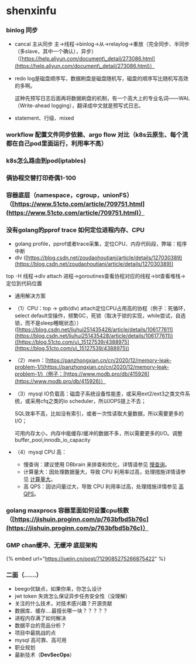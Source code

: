 # shenxinfu

### binlog 同步&#x20;

* cancal 主从同步 主->线程->binlog->从->relaylog->重放（完全同步、半同步（多slave，其中一个确认），异步）（[https://help.aliyun.com/document\_detail/273086.html](https://help.aliyun.com/document\_detail/273086.html)）
*   redo log是磁盘顺序写，数据刷盘是磁盘随机写，磁盘的顺序写比随机写高效的多啊。

    这种先预写日志后面再将数据刷盘的机制，有一个高大上的专业名词——WAL（Write-ahead logging），翻译成中文就是预写式日志。
* statement、行级、mixed

### workflow 配置文件同步依赖、argo flow 对比（k8s云原生、每个流都在自己pod里面运行，利用率不高）

### k8s怎么路由到pod(iptables)

### 俩协程交替打印奇偶1-100

### 容器底层（namespace，cgroup，unionFS）（[https://www.51cto.com/article/709751.html](https://www.51cto.com/article/709751.html)）

### 没有golang的pprof trace 如何定位进程内存、CPU

* golang profile，pprof或者trace采集，定位CPU、内存代码段，弊端：程序中断
* dlv ([https://blog.csdn.net/zoudaohoutiani/article/details/127030389](https://blog.csdn.net/zoudaohoutiani/article/details/127030389))

top -H 线程->dlv attach 进程->goroutines查看协程对应的线程->bt查看堆栈->定位到代码位置

* 通用解决方案
* （1）CPU：top -> gdb(dlv) attach定位CPU占用高的协程（例子：死循环，select default空操作，频繁GC，死锁（取决于锁的实现，while尝试，自选锁，而不是sleep睡眠状态））([https://blog.csdn.net/liuhui251435428/article/details/106177611](https://blog.csdn.net/liuhui251435428/article/details/106177611))([https://blog.51cto.com/u\_15127539/4388975](https://blog.51cto.com/u\_15127539/4388975))
* （2）mem：[https://panzhongxian.cn/cn/2020/12/memory-leak-problem-1/](https://panzhongxian.cn/cn/2020/12/memory-leak-problem-1/)（例子：[https://www.modb.pro/db/415926](https://www.modb.pro/db/415926)）
*   （3）mysql IO负载高：磁盘子系统设备性能差，或采用ext2/ext3之类文件系统，或采用cfq之类的io scheduler，所以IOPS提上不去；

    SQL效率不高，比如没有索引，或者一次性读取大量数据，所以需要更多的I/O；

    可用内存太小，内存中能缓存/缓冲的数据不多，所以需要更多的I/O。调整buffer\_pool,innodb\_io\_capacity
* （4）mysql CPU 高：
  * 慢查询：建议使用 DBbrain 来排查和优化，详情请参见 [慢查询](https://cloud.tencent.com/document/product/236/35416#mcx)。
  * 计算量大：因处理数据量大，导致 CPU 利用率过高，处理措施详情请参见 [计算量大](https://cloud.tencent.com/document/product/236/35416#jsld)。
  * 高 QPS：因访问量过大，导致 CPU 利用率过高，处理措施详情参见 [高 QPS](https://cloud.tencent.com/document/product/236/35416#gqps)。

### golang maxprocs 容器里面如何设置cpu核数（[https://jishuin.proginn.com/p/763bfbd5b76c](https://jishuin.proginn.com/p/763bfbd5b76c)）

### GMP chan缓冲、无缓冲 底层架构

{% embed url="https://juejin.cn/post/7129085275266875422" %}

### 二面（......）

* beego优缺点，如果你来，你怎么设计
* jwt token 失效怎么保证异步任务安全性（没理解）
* 关注的什么技术，对技术感兴趣？开源贡献
* 数据库、缓存....最擅长哪一块？？？？？
* 进程内存满了如何解决
* 数据平台的竞品分析？
* 项目中最挑战的点
* mysql 高可靠、高可用
* 职业规划
* 最新技术（**DevSecOps**）





###

###

